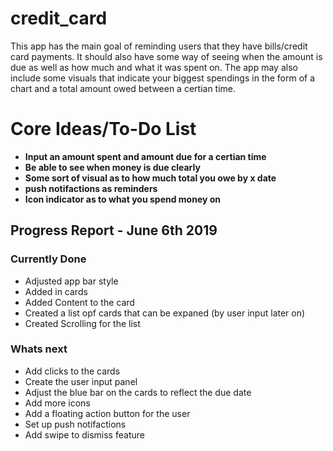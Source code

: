 # credit_card

This app has the main goal of reminding users that they have bills/credit card
payments. It should also have some way of seeing when the amount is due as well
as how much and what it was spent on. The app may also include some visuals that
indicate your biggest spendings in the form of a chart and a total amount owed 
between a certian time. 

<h1>Core Ideas/To-Do List</h1>
<ul>
  <li><b>Input an amount spent and amount due for a certian time</b></li>
  <li><b>Be able to see when money is due clearly</b></li>
  <li><b>Some sort of visual as to how much total you owe by x date</b></li>
  <li><b>push notifactions as reminders</b></li>
  <li><b>Icon indicator as to what you spend money on</b></li>
</ul>


<h2>Progress Report - June 6th 2019</h2>

<h3>Currently Done</h3>
<ul>
  <li>Adjusted app bar style</li>
  <li>Added in cards</li>
  <li>Added Content to the card</li>
  <li>Created a list opf cards that can be expaned (by user input later on)</li>
  <li>Created Scrolling for the list</li>
</ul>

<h3>Whats next</h3>
<ul>
  <li>Add clicks to the cards</li>
  <li>Create the user input panel</li>
  <li>Adjust the blue bar on the cards to reflect the due date</li>
  <li>Add more icons</li>
  <li>Add a floating action button for the user</li>
  <li>Set up push notifactions</li>
  <li>Add swipe to dismiss feature</li>
</ul>
